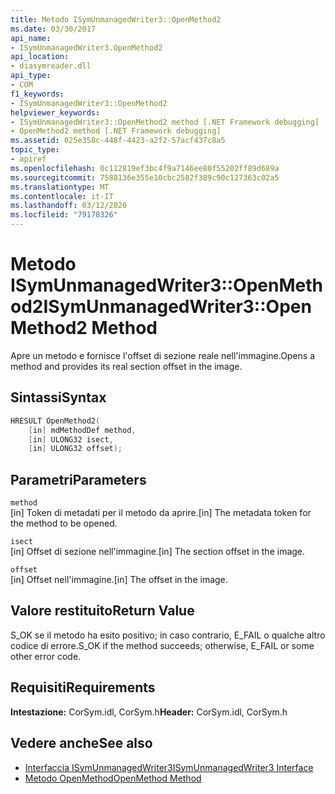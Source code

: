```yaml
---
title: Metodo ISymUnmanagedWriter3::OpenMethod2
ms.date: 03/30/2017
api_name:
- ISymUnmanagedWriter3.OpenMethod2
api_location:
- diasymreader.dll
api_type:
- COM
f1_keywords:
- ISymUnmanagedWriter3::OpenMethod2
helpviewer_keywords:
- ISymUnmanagedWriter3::OpenMethod2 method [.NET Framework debugging]
- OpenMethod2 method [.NET Framework debugging]
ms.assetid: 025e358c-448f-4423-a2f2-57acf437c8a5
topic_type:
- apiref
ms.openlocfilehash: 0c112819ef3bc4f9a7146ee80f55202ff89d689a
ms.sourcegitcommit: 7588136e355e10cbc2582f389c90c127363c02a5
ms.translationtype: MT
ms.contentlocale: it-IT
ms.lasthandoff: 03/12/2020
ms.locfileid: "79178326"
---
```

# <a name="isymunmanagedwriter3openmethod2-method"></a><span data-ttu-id="08704-102">Metodo ISymUnmanagedWriter3::OpenMethod2</span><span class="sxs-lookup"><span data-stu-id="08704-102">ISymUnmanagedWriter3::OpenMethod2 Method</span></span>
<span data-ttu-id="08704-103">Apre un metodo e fornisce l'offset di sezione reale nell'immagine.</span><span class="sxs-lookup"><span data-stu-id="08704-103">Opens a method and provides its real section offset in the image.</span></span>  
  
## <a name="syntax"></a><span data-ttu-id="08704-104">Sintassi</span><span class="sxs-lookup"><span data-stu-id="08704-104">Syntax</span></span>  
  
```cpp  
HRESULT OpenMethod2(
    [in] mdMethodDef method,  
    [in] ULONG32 isect,  
    [in] ULONG32 offset);  
```  
  
## <a name="parameters"></a><span data-ttu-id="08704-105">Parametri</span><span class="sxs-lookup"><span data-stu-id="08704-105">Parameters</span></span>  
 `method`  
 <span data-ttu-id="08704-106">[in] Token di metadati per il metodo da aprire.</span><span class="sxs-lookup"><span data-stu-id="08704-106">[in] The metadata token for the method to be opened.</span></span>  
  
 `isect`  
 <span data-ttu-id="08704-107">[in] Offset di sezione nell'immagine.</span><span class="sxs-lookup"><span data-stu-id="08704-107">[in] The section offset in the image.</span></span>  
  
 `offset`  
 <span data-ttu-id="08704-108">[in] Offset nell'immagine.</span><span class="sxs-lookup"><span data-stu-id="08704-108">[in] The offset in the image.</span></span>  
  
## <a name="return-value"></a><span data-ttu-id="08704-109">Valore restituito</span><span class="sxs-lookup"><span data-stu-id="08704-109">Return Value</span></span>  
 <span data-ttu-id="08704-110">S_OK se il metodo ha esito positivo; in caso contrario, E_FAIL o qualche altro codice di errore.</span><span class="sxs-lookup"><span data-stu-id="08704-110">S_OK if the method succeeds; otherwise, E_FAIL or some other error code.</span></span>  
  
## <a name="requirements"></a><span data-ttu-id="08704-111">Requisiti</span><span class="sxs-lookup"><span data-stu-id="08704-111">Requirements</span></span>  
 <span data-ttu-id="08704-112">**Intestazione:** CorSym.idl, CorSym.h</span><span class="sxs-lookup"><span data-stu-id="08704-112">**Header:** CorSym.idl, CorSym.h</span></span>  
  
## <a name="see-also"></a><span data-ttu-id="08704-113">Vedere anche</span><span class="sxs-lookup"><span data-stu-id="08704-113">See also</span></span>

- [<span data-ttu-id="08704-114">Interfaccia ISymUnmanagedWriter3</span><span class="sxs-lookup"><span data-stu-id="08704-114">ISymUnmanagedWriter3 Interface</span></span>](../../../../docs/framework/unmanaged-api/diagnostics/isymunmanagedwriter3-interface.md)
- [<span data-ttu-id="08704-115">Metodo OpenMethod</span><span class="sxs-lookup"><span data-stu-id="08704-115">OpenMethod Method</span></span>](../../../../docs/framework/unmanaged-api/diagnostics/isymunmanagedwriter-openmethod-method.md)
